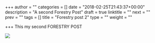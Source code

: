 +++
author = ""
categories = []
date = "2018-02-25T21:43:37+00:00"
description = "A second Forestry Post"
draft = true
linktitle = ""
next = ""
prev = ""
tags = []
title = "Forestry post 2"
type = ""
weight = ""

+++
This my second FORESTRY POST

![](/uploads/2018/02/26/Bigscreen_Screenshot.png)